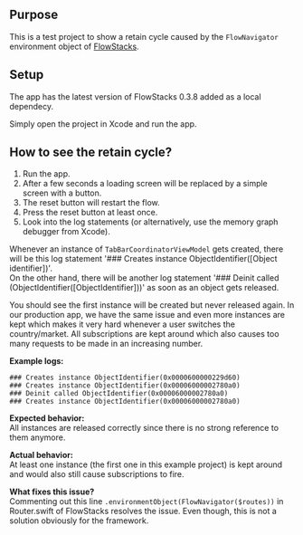 ## Purpose

This is a test project to show a retain cycle caused by the `FlowNavigator` environment object of [FlowStacks](https://github.com/johnpatrickmorgan/FlowStacks).

## Setup

The app has the latest version of FlowStacks 0.3.8 added as a local dependecy. 

Simply open the project in Xcode and run the app.

## How to see the retain cycle?

1. Run the app.
2. After a few seconds a loading screen will be replaced by a simple screen with a button.
3. The reset button will restart the flow.
4. Press the reset button at least once.
5. Look into the log statements (or alternatively, use the memory graph debugger from Xcode).

Whenever an instance of `TabBarCoordinatorViewModel` gets created, there will be this log statement '### Creates instance ObjectIdentifier([Object identifier])'.\
On the other hand, there will be another log statement '### Deinit called \(ObjectIdentifier([ObjectIdentifier]))' as soon as an object gets released.

You should see the first instance will be created but never released again. In our production app, we have the same issue and even more instances are kept which makes it very hard whenever a user switches the country/market.
All subscriptions are kept around which also causes too many requests to be made in an increasing number.

__Example logs:__
```
### Creates instance ObjectIdentifier(0x0000600000229d60)
### Creates instance ObjectIdentifier(0x00006000002780a0)
### Deinit called ObjectIdentifier(0x00006000002780a0)
### Creates instance ObjectIdentifier(0x00006000002780a0)
```

__Expected behavior:__\
All instances are released correctly since there is no strong reference to them anymore.

__Actual behavior:__\
At least one instance (the first one in this example project) is kept around and would also still cause subscriptions to fire.

__What fixes this issue?__\
Commenting out this line `.environmentObject(FlowNavigator($routes))` in Router.swift of FlowStacks resolves the issue. Even though, this is not a solution obviously for the framework.

